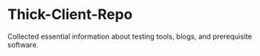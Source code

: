 # Thick-Client-Repo
Collected essential information about testing tools, blogs, and prerequisite software. 
